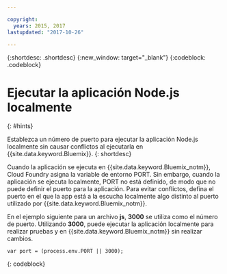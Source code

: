 ```yaml
---

copyright:
  years: 2015, 2017
lastupdated: "2017-10-26"

---
```


{:shortdesc: .shortdesc}
{:new_window: target="_blank"}
{:codeblock: .codeblock}


# Ejecutar la aplicación Node.js localmente
{: #hints}

Establezca un número de puerto para ejecutar la aplicación Node.js localmente sin causar conflictos al ejecutarla en {{site.data.keyword.Bluemix}}.
{: shortdesc}

Cuando la aplicación se ejecuta en {{site.data.keyword.Bluemix_notm}}, Cloud Foundry asigna la variable de entorno PORT. Sin embargo, cuando la aplicación se ejecuta localmente, PORT no está definido, de modo que no puede definir el puerto para la aplicación. Para evitar conflictos, defina el puerto en el que la app está a la escucha localmente algo distinto al puerto utilizado por {{site.data.keyword.Bluemix_notm}}.

En el ejemplo siguiente para un archivo **js**, **3000** se utiliza como el número de puerto. Utilizando **3000**, puede ejecutar la aplicación localmente para realizar pruebas y en {{site.data.keyword.Bluemix_notm}} sin realizar cambios.

```
var port = (process.env.PORT || 3000);
```
{: codeblock}
